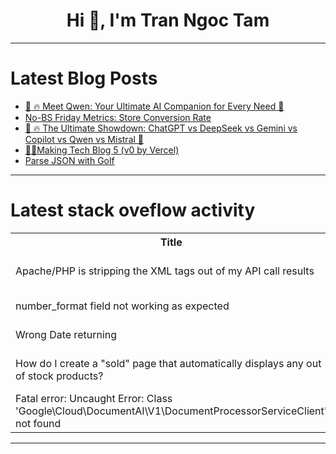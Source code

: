 <h1 align="center">Hi 👋, I'm Tran Ngoc Tam</h1>

---

# Latest Blog Posts 
<!-- BLOG-POST-LIST:START -->
- [🌟 🔥 Meet Qwen: Your Ultimate AI Companion for Every Need 🚀](https://dev.to/hanzla-baig/meet-qwen-your-ultimate-ai-companion-for-every-need-5hh5)
- [No-BS Friday Metrics: Store Conversion Rate](https://dev.to/diegodotta/no-bs-friday-metrics-store-conversion-rate-35ia)
- [🚀 🔥 The Ultimate Showdown: ChatGPT vs DeepSeek vs Gemini vs Copilot vs Qwen vs Mistral 🌟](https://dev.to/hanzla-baig/the-ultimate-showdown-chatgpt-vs-deepseek-vs-gemini-vs-copilot-vs-qwen-vs-mistral-33kd)
- [🤖🧠Making Tech Blog 5 &lpar;v0 by Vercel&rpar;](https://dev.to/webdeveloperhyper/making-tech-blog-5-v0-by-vercel-48c8)
- [Parse JSON with Golf](https://dev.to/golf-lang/parse-json-with-golf-18p)
<!-- BLOG-POST-LIST:END -->

---

# Latest stack oveflow activity
<table>
  <tr><th>Title</th><th>Link</th></tr>
  <!-- STACKOVERFLOW:START --><tr><td>Apache/PHP is stripping the XML tags out of my API call results</td><td>https://stackoverflow.com/questions/79404263/apache-php-is-stripping-the-xml-tags-out-of-my-api-call-results</td></tr><tr><td>number_format field not working as expected</td><td>https://stackoverflow.com/questions/79404181/number-format-field-not-working-as-expected</td></tr><tr><td>Wrong Date returning</td><td>https://stackoverflow.com/questions/79404156/wrong-date-returning</td></tr><tr><td>How do I create a &quot;sold&quot; page that automatically displays any out of stock products?</td><td>https://stackoverflow.com/questions/79404150/how-do-i-create-a-sold-page-that-automatically-displays-any-out-of-stock-produ</td></tr><tr><td>Fatal error: Uncaught Error: Class &#39;Google\Cloud\DocumentAI\V1\DocumentProcessorServiceClient&#39; not found</td><td>https://stackoverflow.com/questions/79403947/fatal-error-uncaught-error-class-google-cloud-documentai-v1-documentprocessor</td></tr><!-- STACKOVERFLOW:END -->
</table>

---


